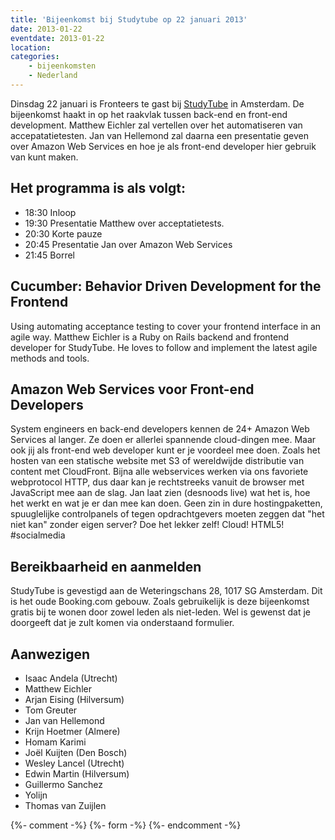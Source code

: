 ```yaml
---
title: 'Bijeenkomst bij Studytube op 22 januari 2013'
date: 2013-01-22
eventdate: 2013-01-22
location:
categories:
    - bijeenkomsten
    - Nederland
---
```


Dinsdag 22 januari is Fronteers te gast bij [StudyTube](http://www.studytube.nl/) in Amsterdam. De bijeenkomst haakt in op het raakvlak tussen back-end en front-end development. Matthew Eichler zal vertellen over het automatiseren van accepatatietesten. Jan van Hellemond zal daarna een presentatie geven over Amazon Web Services en hoe je als front-end developer hier gebruik van kunt maken.

## Het programma is als volgt:

-   18:30 Inloop
-   19:30 Presentatie Matthew over acceptatietests.
-   20:30 Korte pauze
-   20:45 Presentatie Jan over Amazon Web Services
-   21:45 Borrel

## Cucumber: Behavior Driven Development for the Frontend

Using automating acceptance testing to cover your frontend interface in an agile way. Matthew Eichler is a Ruby on Rails backend and frontend developer for StudyTube. He loves to follow and implement the latest agile methods and tools.

## Amazon Web Services voor Front-end Developers

System engineers en back-end developers kennen de 24+ Amazon Web Services al langer. Ze doen er allerlei spannende cloud-dingen mee. Maar ook jij als front-end web developer kunt er je voordeel mee doen. Zoals het hosten van een statische website met S3 of wereldwijde distributie van content met CloudFront. Bijna alle webservices werken via ons favoriete webprotocol HTTP, dus daar kan je rechtstreeks vanuit de browser met JavaScript mee aan de slag. Jan laat zien (desnoods live) wat het is, hoe het werkt en wat je er dan mee kan doen. Geen zin in dure hostingpaketten, spuuglelijke controlpanels of tegen opdrachtgevers moeten zeggen dat "het niet kan" zonder eigen server? Doe het lekker zelf! Cloud! HTML5! #socialmedia

## Bereikbaarheid en aanmelden

StudyTube is gevestigd aan de Weteringschans 28, 1017 SG Amsterdam. Dit is het oude Booking.com gebouw. Zoals gebruikelijk is deze bijeenkomst gratis bij te wonen door zowel leden als niet-leden. Wel is gewenst dat je doorgeeft dat je zult komen via onderstaand formulier.

## Aanwezigen

-   Isaac Andela (Utrecht)
-   Matthew Eichler
-   Arjan Eising (Hilversum)
-   Tom Greuter
-   Jan van Hellemond
-   Krijn Hoetmer (Almere)
-   Homam Karimi
-   Joël Kuijten (Den Bosch)
-   Wesley Lancel (Utrecht)
-   Edwin Martin (Hilversum)
-   Guillermo Sanchez
-   Yolijn
-   Thomas van Zuijlen

{%- comment -%}
{%- form -%}
{%- endcomment -%}
